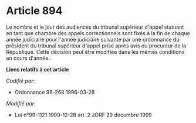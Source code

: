 # Article 894

Le nombre et le jour des audiences du tribunal supérieur d'appel statuant en tant que chambre des appels correctionnels sont
fixés à la fin de chaque année judiciaire pour l'année judiciaire suivante par une ordonnance du président du tribunal
supérieur d'appel prise après avis du procureur de la République. Cette décision peut être modifiée dans les mêmes conditions
en cours d'année.

**Liens relatifs à cet article**

_Codifié par_:

  - Ordonnance 96-268 1996-03-28

_Modifié par_:

  - Loi n°99-1121 1999-12-28 art. 2 JORF 29 décembre 1999
